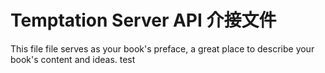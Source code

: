 # Temptation Server API 介接文件

This file file serves as your book's preface, a great place to describe your book's content and ideas.
test
